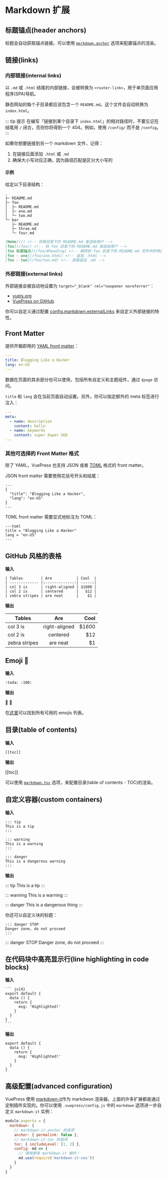 # Markdown 扩展

## 标题锚点(header anchors)

标题会自动获取锚点链接。可以使用 [`markdown.anchor`](../config/#markdownanchor) 选项来配置锚点的渲染。

## 链接(links)

### 内部链接(internal links)

以 `.md` 或 `.html` 结尾的内部链接，会被转换为 `<router-link>`，用于单页面应用程序(SPA)导航。

静态网站的每个子目录都应该包含一个 `README.md`。这个文件会自动转换为 `index.html`。

::: tip 提示
在编写「链接到某个目录下 `index.html`」的相对路径时，不要忘记在结尾用 `/` 闭合，否则你将得到一个 404。例如，使用 `/config/` 而不是 `/config`。
:::

如果你想要链接到另一个 markdown 文件，记得：

1.  在链接后面添加 `.html` 或 `.md`
2.  确保大小写对应正确，因为路径匹配是区分大小写的

#### 示例

给定以下目录结构：

```
.
├─ README.md
├─ foo
│  ├─ README.md
│  ├─ one.md
│  └─ two.md
└─ bar
   ├─ README.md
   ├─ three.md
   └─ four.md
```

```md
[Home](/) <!-- 将根目录下的 README.md 发送给用户 -->
[foo](/foo/) <!-- 将 foo 目录下的 README.md 发送给用户 -->
[foo 标题锚点](/foo/#heading) <!-- 跳转到 foo 目录下的 README.md 文件中的特定锚点位置 -->
[foo - one](/foo/one.html) <!-- 追加 .html -->
[foo - two](/foo/two.md) <!-- 或者追加 .md -->
```

### 外部链接(external links)

外部链接会被自动地设置为 `target="_blank" rel="noopener noreferrer"`：

- [vuejs.org](https://vuejs.org)
- [VuePress on GitHub](https://github.com/vuejs/vuepress)

你可以自定义通过配置 [config.markdown.externalLinks](../config/#markdown-externallinks) 来自定义外部链接的特性。

## Front Matter

提供开箱即用的 [YAML front matter](https://jekyllrb.com/docs/frontmatter/)：

``` yaml
---
title: Blogging Like a Hacker
lang: en-US
---
```

数据在页面的其余部分也可以使用，包括所有自定义和主题组件，通过 `$page` 访问。

`title` 和 `lang` 会在当前页面自动设置。另外，你可以指定额外的 meta 标签进行注入：

``` yaml
---
meta:
  - name: description
    content: hello
  - name: keywords
    content: super duper SEO
---
```

### 其他可选择的 Front Matter 格式

除了 YAML，VuePress 也支持 JSON 或者 [TOML](https://github.com/toml-lang/toml) 格式的 front matter。

JSON front matter 需要使用花括号开头和结尾：

```
---
{
  "title": "Blogging Like a Hacker",
  "lang": "en-US"
}
---
```

TOML front matter 需要显式地标注为 TOML：

```
---toml
title = "Blogging Like a Hacker"
lang = "en-US"
---
```

## GitHub 风格的表格

**输入**

```
| Tables        | Are           | Cool  |
| ------------- |:-------------:| -----:|
| col 3 is      | right-aligned | $1600 |
| col 2 is      | centered      |   $12 |
| zebra stripes | are neat      |    $1 |
```

**输出**

| Tables        | Are           | Cool  |
| ------------- |:-------------:| -----:|
| col 3 is      | right-aligned | $1600 |
| col 2 is      | centered      |   $12 |
| zebra stripes | are neat      |    $1 |

## Emoji :tada:

**输入**

```
:tada: :100:
```

**输出**

:tada: :100:

在[这里](https://github.com/markdown-it/markdown-it-emoji/blob/master/lib/data/full.json)可以找到所有可用的 emojis 列表。

## 目录(table of contents)

**输入**

```
[[toc]]
```

**输出**

[[toc]]

可以使用 [`markdown.toc`](../config/#markdown-toc) 选项，来配置目录(table of contents - TOC)的渲染。

## 自定义容器(custom containers)

**输入**

```
::: tip
This is a tip
:::

::: warning
This is a warning
:::

::: danger
This is a dangerous warning
:::
```

**输出**

::: tip
This is a tip
:::

::: warning
This is a warning
:::

::: danger
This is a dangerous thing
:::

你还可以自定义块的标题：

```
::: danger STOP
Danger zone, do not proceed
:::
```

::: danger STOP
Danger zone, do not proceed
:::

## 在代码块中高亮显示行(line highlighting in code blocks)

**输入**

````
``` js{4}
export default {
  data () {
    return {
      msg: 'Highlighted!'
    }
  }
}
```
````

**输出**

``` js{4}
export default {
  data () {
    return {
      msg: 'Highlighted!'
    }
  }
}
```

## 高级配置(advanced configuration)

VuePress 使用 [markdown-it](https://github.com/markdown-it/markdown-it)作为 markdwon 渲染器。上面的许多扩展都是通过定制插件实现的。你可以使用 `.vuepress/config.js` 中的 `markdown` 选项进一步自定义 `markdown-it` 实例：

``` js
module.exports = {
  markdown: {
    // markdown-it-anchor 的选项
    anchor: { permalink: false },
    // markdown-it-toc 的选项
    toc: { includeLevel: [1, 2] },
    config: md => {
      // 使用更多 markdown-it 插件！
      md.use(require('markdown-it-xxx'))
    }
  }
}
```